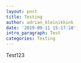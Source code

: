 ```yaml
---
layout: post
title: Testing
author: adrian_kleinikkink
date: '2019-09-11 15:17:18'
intro_paragraph: Test
categories: Testing
---
```

Test123
